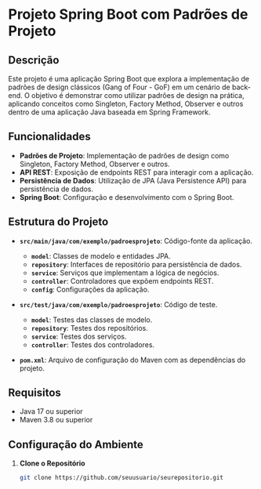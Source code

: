 # Projeto Spring Boot com Padrões de Projeto

## Descrição

Este projeto é uma aplicação Spring Boot que explora a implementação de padrões de design clássicos (Gang of Four - GoF) em um cenário de back-end. O objetivo é demonstrar como utilizar padrões de design na prática, aplicando conceitos como Singleton, Factory Method, Observer e outros dentro de uma aplicação Java baseada em Spring Framework.

## Funcionalidades

- **Padrões de Projeto**: Implementação de padrões de design como Singleton, Factory Method, Observer e outros.
- **API REST**: Exposição de endpoints REST para interagir com a aplicação.
- **Persistência de Dados**: Utilização de JPA (Java Persistence API) para persistência de dados.
- **Spring Boot**: Configuração e desenvolvimento com o Spring Boot.

## Estrutura do Projeto

- **`src/main/java/com/exemplo/padroesprojeto`**: Código-fonte da aplicação.
  - **`model`**: Classes de modelo e entidades JPA.
  - **`repository`**: Interfaces de repositório para persistência de dados.
  - **`service`**: Serviços que implementam a lógica de negócios.
  - **`controller`**: Controladores que expõem endpoints REST.
  - **`config`**: Configurações da aplicação.

- **`src/test/java/com/exemplo/padroesprojeto`**: Código de teste.
  - **`model`**: Testes das classes de modelo.
  - **`repository`**: Testes dos repositórios.
  - **`service`**: Testes dos serviços.
  - **`controller`**: Testes dos controladores.

- **`pom.xml`**: Arquivo de configuração do Maven com as dependências do projeto.

## Requisitos

- Java 17 ou superior
- Maven 3.8 ou superior

## Configuração do Ambiente

1. **Clone o Repositório**

   ```bash
   git clone https://github.com/seuusuario/seurepositorio.git
